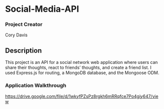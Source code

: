 # Social-Media-API

### Project Creator
Cory Davis

## Description
This project is an API for a social network web application where users can share their thoughts, react to friends’ thoughts, and create a friend list. I used Express.js for routing, a MongoDB database, and the Mongoose ODM. 

### Application Walkthrough
https://drive.google.com/file/d/1wkyfPZsPz8rgkh6mRRqfce7Po4giy647/view